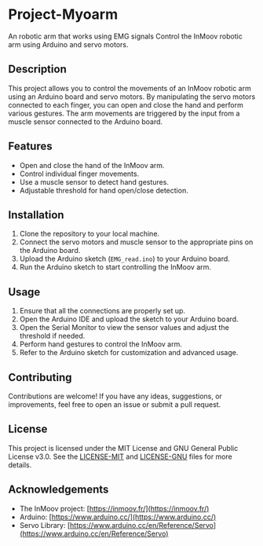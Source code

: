 # Project-Myoarm
An robotic arm that works using EMG signals
Control the InMoov robotic arm using Arduino and servo motors.

## Description

This project allows you to control the movements of an InMoov robotic arm using an Arduino board and servo motors. By manipulating the servo motors connected to each finger, you can open and close the hand and perform various gestures. The arm movements are triggered by the input from a muscle sensor connected to the Arduino board.

## Features

- Open and close the hand of the InMoov arm.
- Control individual finger movements.
- Use a muscle sensor to detect hand gestures.
- Adjustable threshold for hand open/close detection.

## Installation

1. Clone the repository to your local machine.
2. Connect the servo motors and muscle sensor to the appropriate pins on the Arduino board.
3. Upload the Arduino sketch (`EMG_read.ino`) to your Arduino board.
4. Run the Arduino sketch to start controlling the InMoov arm.

## Usage

1. Ensure that all the connections are properly set up.
2. Open the Arduino IDE and upload the sketch to your Arduino board.
3. Open the Serial Monitor to view the sensor values and adjust the threshold if needed.
4. Perform hand gestures to control the InMoov arm.
5. Refer to the Arduino sketch for customization and advanced usage.

## Contributing

Contributions are welcome! If you have any ideas, suggestions, or improvements, feel free to open an issue or submit a pull request.

## License

This project is licensed under the MIT License and GNU General Public License v3.0. See the [LICENSE-MIT](LICENSE-MIT) and [LICENSE-GNU](LICENSE-GNU) files for more details.

## Acknowledgements

- The InMoov project: [https://inmoov.fr/](https://inmoov.fr/)
- Arduino: [https://www.arduino.cc/](https://www.arduino.cc/)
- Servo Library: [https://www.arduino.cc/en/Reference/Servo](https://www.arduino.cc/en/Reference/Servo)
